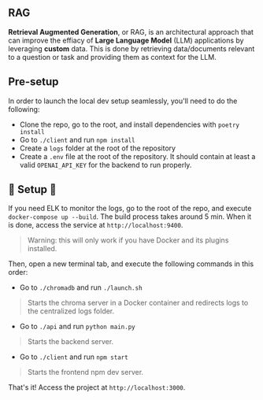 ## RAG

**Retrieval Augmented Generation**, or RAG, is an architectural approach that can improve the effiacy of **Large Language Model** (LLM) applications by leveraging **custom** data.
This is done by retrieving data/documents relevant to a question or task and providing them as context for the LLM.

## Pre-setup

In order to launch the local dev setup seamlessly, you'll need to do the following:

- Clone the repo, go to the root, and install dependencies with `poetry install`
- Go to `./client` and run `npm install`
- Create a `logs` folder at the root of the repository
- Create a `.env` file at the root of the repository. It should contain at least a valid `OPENAI_API_KEY` for the backend to run properly.

## 🚧 Setup 🚧

If you need ELK to monitor the logs, go to the root of the repo, and execute `docker-compose up --build`. The build process takes around 5 min. When it is done, access the service at `http://localhost:9400`. 

> Warning: this will only work if you have Docker and its plugins installed.

Then, open a new terminal tab, and execute the following commands in this order:

- Go to `./chromadb` and run `./launch.sh`

> Starts the chroma server in a Docker container and redirects logs to the centralized logs folder.

- Go to `./api` and run `python main.py`

> Starts the backend server.

- Go to `./client` and run `npm start`

> Starts the frontend npm dev server.

That's it! Access the project at `http://localhost:3000`.

 


